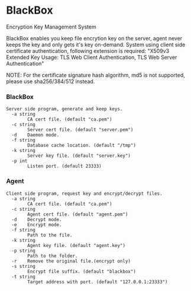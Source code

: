 # BlackBox
Encryption Key Management System

BlackBox enables you keep file encrytion key on the server, agent never keeps the key and only gets it's key on-demand.
System using client side certificate authentication, following extension is required:
"X509v3 Extended Key Usage: TLS Web Client Authentication, TLS Web Server Authentication"

NOTE:
    For the certificate signature hash algorithm, md5 is not supported, please use sha256/384/512 instead.

### BlackBox
	Server side program, generate and keep keys.
	  -a string
	    	CA cert file. (default "ca.pem")
	  -c string
	    	Server cert file. (default "server.pem")
	  -d	Daemon mode.
	  -f string
	    	Database cache location. (default "/tmp")
	  -k string
	    	Server key file. (default "server.key")
	  -p int
	    	Listen port. (default 23333)

### Agent
	Client side program, request key and encrypt/decrypt files.
	  -a string
	    	CA cert file. (default "ca.pem")
	  -c string
	    	Agent cert file. (default "agent.pem")
	  -d	Decrypt mode.
	  -e	Encrypt mode.
	  -f string
	    	Path to the file.
	  -k string
	    	Agent key file. (default "agent.key")
	  -p string
	    	Path to the folder.
	  -r	Remove the original file.(encrypt only)
	  -s string
	    	Encrypt file suffix. (default "blackbox")
	  -t string
	    	Target address with port. (default "127.0.0.1:23333")
	